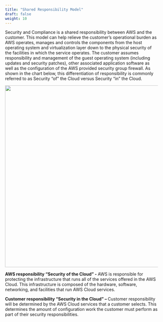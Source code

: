 ```yaml
---
title: "Shared Responsibility Model"
draft: false
weight: 10
---
```


Security and Compliance is a shared responsibility between AWS and the customer. This model can help relieve the customer’s operational burden as AWS operates, manages and controls the components from the host operating system and virtualization layer down to the physical security of the facilities in which the service operates. The customer assumes responsibility and management of the guest operating system (including updates and security patches), other associated application software as well as the configuration of the AWS provided security group firewall. As shown in the chart below, this differentiation of responsibility is commonly referred to as Security “of” the Cloud versus Security “in” the Cloud.

<img src='/images/SRM.jpg' width='600px'>

<b>AWS responsibility “Security of the Cloud” - </b> AWS is responsible for protecting the infrastructure that runs all of the services offered in the AWS Cloud. This infrastructure is composed of the hardware, software, networking, and facilities that run AWS Cloud services.

<b>Customer responsibility “Security in the Cloud” – </b> Customer responsibility will be determined by the AWS Cloud services that a customer selects. This determines the amount of configuration work the customer must perform as part of their security responsibilities. 